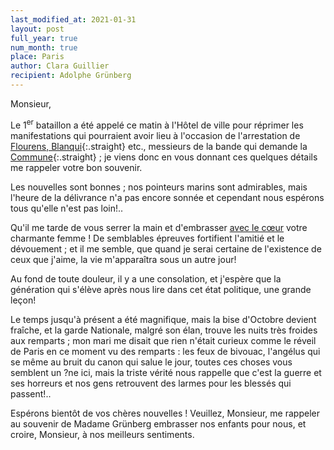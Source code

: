 ```yaml
---
last_modified_at: 2021-01-31
layout: post
full_year: true
num_month: true
place: Paris
author: Clara Guillier
recipient: Adolphe Grünberg
---
```


Monsieur,

Le 1<sup>er</sup> bataillon a été appelé ce matin à l'Hôtel de ville pour réprimer les
manifestations qui pourraient avoir lieu à l'occasion de l'arrestation de
<ins>Flourens, Blanqui</ins>{:.straight} etc., messieurs de la bande qui
demande la <ins>Commune</ins>{:.straight} ; je viens donc en vous donnant
ces quelques détails me rappeler votre bon souvenir.

Les nouvelles sont bonnes ; nos pointeurs marins sont admirables, mais l'heure
de la délivrance n'a pas encore sonnée et cependant nous espérons tous qu'elle
n'est pas loin!..

Qu'il me tarde de vous serrer la main et d'embrasser <ins class="straight">avec
le cœur</ins> votre charmante femme ! De semblables épreuves fortifient
l'amitié et le dévouement ; et il me semble, que quand je serai certaine de
l'existence de ceux que j'aime, la vie m'apparaîtra sous un autre jour!

Au fond de toute douleur, il y a une consolation, et j'espère que la génération
qui s'élève après nous lire dans cet état politique, une grande leçon!

Le temps jusqu'à présent a été magnifique, mais la bise d'Octobre devient
fraîche, et la garde Nationale, malgré son élan, trouve les nuits très froides
aux remparts ; mon mari me disait que rien n'était curieux comme le réveil de
Paris en ce moment vu des remparts : les feux de bivouac, l'angélus qui se même
au bruit du canon qui salue le jour, toutes ces choses vous semblent un ?ne
ici, mais la triste vérité nous rappelle que c'est la guerre et ses horreurs et
nos gens retrouvent des larmes pour les blessés qui passent!..

Espérons bientôt de vos chères nouvelles ! Veuillez, Monsieur, me rappeler au
souvenir de Madame Grünberg embrasser nos enfants pour nous, et croire,
Monsieur, à nos meilleurs sentiments.
